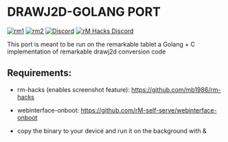 # DRAWJ2D-GOLANG PORT

[![rm1](https://img.shields.io/badge/rM1-supported-green)](https://remarkable.com/store/remarkable)
[![rm2](https://img.shields.io/badge/rM2-supported-green)](https://remarkable.com/store/remarkable-2)
[![Discord](https://img.shields.io/discord/385916768696139794.svg?label=reMarkable&logo=discord&logoColor=ffffff&color=7389D8&labelColor=6A7EC2)](https://discord.gg/ATqQGfu)
[![rM Hacks Discord](https://img.shields.io/discord/1153374327123759104.svg?label=rM%20Hacks&logo=discord&logoColor=ffffff&color=ffb759&labelColor=d99c4c)](https://discord.gg/bgVXW2bchN)


This port is meant to be run on the remarkable tablet a Golang + C implementation of remarkable drawj2d conversion code

## Requirements:
- rm-hacks (enables screenshot feature): https://github.com/mb1986/rm-hacks

- webinterface-onboot: https://github.com/rM-self-serve/webinterface-onboot 

- copy the binary to your device and run it on the background with & 



